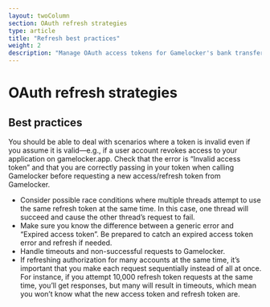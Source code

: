 ```yaml
---
layout: twoColumn
section: OAuth refresh strategies
type: article
title: "Refresh best practices"
weight: 2
description: "Manage OAuth access tokens for Gamelocker's bank transfer API."
---
```


# OAuth refresh strategies

## Best practices

You should be able to deal with scenarios where a token is invalid even if you assume it is valid—e.g., if a user account revokes access to your application on gamelocker.app. Check that the error is “Invalid access token” and that you are correctly passing in your token when calling Gamelocker before requesting a new access/refresh token from Gamelocker.

- Consider possible race conditions where multiple threads attempt to use the same refresh token at the same time. In this case, one thread will succeed and cause the other thread’s request to fail.
- Make sure you know the difference between a generic error and “Expired access token”. Be prepared to catch an expired access token error and refresh if needed.
- Handle timeouts and non-successful requests to Gamelocker.
- If refreshing authorization for many accounts at the same time, it’s important that you make each request sequentially instead of all at once.  For instance, if you attempt 10,000 refresh token requests at the same time, you’ll get responses, but many will result in timeouts, which mean you won’t know what the new access token and refresh token are.
